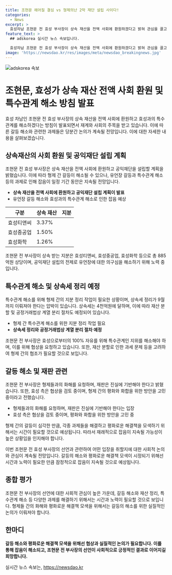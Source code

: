 ```yaml
---
title: 조현문 헤어질 결심 vs 형제의난 2막 재단 설립 사이다!
categories:
  - News
excerpt: >
  효성차남 조현문 전 효성 부사장이 상속 재산을 전액 사회에 환원하겠다고 밝혀 관심을 끌고 있다. 형제 간 갈등 등 해소가 중요시되지만 유언장 갈등과 특수관계인 정리 등 난제에 직면해 있다. 상속세 정리와 공익재단 설립이 9월까지 예상돼 형제 간 협의가 필요하며, 효성으로부터 완전히 자유로워지기 위해 특수관계인 지위를 해소해야 한다. 이에 대한 조현문 전 부사장의 입장 발표로 잡음이 계속될 전망이다. (150자)
feature_text: >
  ## adskorea 실시간 뉴스 속보입니다.

  효성차남 조현문 전 효성 부사장이 상속 재산을 전액 사회에 환원하겠다고 밝혀 관심을 끌고 있다. 형제 간 갈등 등 해소가 중요시되지만 유언장 갈등과 특수관계인 정리 등 난제에 직면해 있다. 상속세 정리와 공익재단 설립이 9월까지 예상돼 형제 간 협의가 필요하며, 효성으로부터 완전히 자유로워지기 위해 특수관계인 지위를 해소해야 한다. 이에 대한 조현문 전 부사장의 입장 발표로 잡음이 계속될 전망이다. (150자)
image: 'https://newsdao.kr/res/images/meta/newsdao_breakingnews.jpg'
---
```


<p><img src="https://newsdao.kr/res/images/meta/newsdao_breakingnews.jpg" alt="adskorea 속보" /></p>

<h1 data-ke-size="size26"><b>조현문, 효성가 상속 재산 전액 사회 환원 및 특수관계 해소 방침 발표</b></h1>

<p data-ke-size="size16">효성 차남인 조현문 전 효성 부사장의 상속 재산을 전액 사회에 환원하고 효성과의 특수관계를 해소하겠다는 방침이 발표되면서 재계와 사회의 주목을 받고 있습니다. 이에 따른 갈등 해소와 관련한 과제들은 당분간 논의가 계속될 전망입니다. 이에 대한 자세한 내용을 살펴보겠습니다.</p>

<h2 data-ke-size="size24">상속재산의 사회 환원 및 공익재단 설립 계획</h2>

<p data-ke-size="size16">조현문 전 효성 부사장은 상속 재산을 전액 사회에 환원하고 공익재단을 설립할 계획을 밝혔습니다. 이에 따라 형제 간 갈등이 해소될 수 있으나, 유언장 갈등과 특수관계 해소 등의 과제로 인해 잡음이 일정 기간 동안은 지속될 전망입니다.</p>

<ul>
<li><b>상속 재산을 전액 사회에 환원하고 공익재단 설립 계획이 발표</b></li>
<li>유언장 갈등 해소와 효성과의 특수관계 해소로 인한 잡음 예상</li>
</ul>

<table>
<thead>
<tr>
<th>구분</th>
<th>상속 재산</th>
<th>지분</th>
</tr>
</thead>
<tbody>
<tr>
<td>효성티앤씨</td>
<td>3.37%</td>
<td></td>
</tr>
<tr>
<td>효성중공업</td>
<td>1.50%</td>
<td></td>
</tr>
<tr>
<td>효성화학</td>
<td>1.26%</td>
<td></td>
</tr>
</tbody>
</table>

<p data-ke-size="size16">조현문 전 부사장이 상속 받는 지분은 효성티앤씨, 효성중공업, 효성화학 등으로 총 885억원 상당이며, 공익재단 설립의 전제로 유언장에 대한 의구심을 해소하기 위해 노력 중입니다.</p>

<h2 data-ke-size="size24">특수관계 해소 및 상속세 정리 예정</h2>

<p data-ke-size="size16">특수관계 해소를 위해 형제 간의 지분 정리 작업이 필요한 상황이며, 상속세 정리가 9월까지 이뤄져야 한다는 압박이 있습니다. 상속세는 4천억원에 달하며, 이에 따라 재산 분할 및 공정거래법상 계열 분리 절차도 예정되어 있습니다.</p>

<ul>
<li>형제 간 특수관계 해소를 위한 지분 정리 작업 필요</li>
<li><b>상속세 정리와 공정거래법상 계열 분리 절차 예정</b></li>
</ul>

<p data-ke-size="size16">조현문 전 부사장은 효성으로부터의 100% 자유를 위해 특수관계인 지위를 해소해야 하며, 이를 위해 협상을 요청하고 있습니다. 또한, 재산 분할로 인한 과세 문제 등을 고려하여 형제 간의 협조가 필요할 것으로 보입니다.</p>

<h2 data-ke-size="size24">갈등 해소 및 재판 관련</h2>

<p data-ke-size="size16">조현문 전 부사장은 형제들과의 화해를 요청하며, 재판은 진실에 기반해야 한다고 밝혔습니다. 또한, 효성 측은 협상을 검토 중이며, 형제 간의 평화와 화합을 위한 방안을 고민 중이라고 전했습니다.</p>

<ul>
<li>형제들과의 화해를 요청하며, 재판은 진실에 기반해야 한다는 입장</li>
<li>효성 측은 협상을 검토 중이며, 평화와 화합을 위한 방안을 고민 중</li>
</ul>

<p data-ke-size="size16">형제 간의 갈등이 심각한 만큼, 각종 과제들을 해결하고 평화로운 해결책을 모색하기 위해서는 시간이 필요할 것으로 예상됩니다. 따라서 재래적으로 잡음이 지속될 가능성이 높은 상황임을 인지해야 합니다.</p>

<p data-ke-size="size16">이번 조현문 전 효성 부사장의 선언과 관련하여 어떤 입장을 취할지에 대한 사회적 논의와 관심이 계속될 전망입니다. 갈등의 해소와 평화로운 해결책 모색이 시정되기 위해선 시간과 노력이 필요한 만큼 잠정적으로 잡음이 지속될 것으로 예상됩니다.</p>

<h2 data-ke-size="size24">종합 평가</h2>

<p data-ke-size="size16">조현문 전 부사장의 선언에 대한 사회적 관심이 높은 가운데, 갈등 해소와 재산 정리, 특수관계 해소 등 다양한 과제를 해결하기 위해서는 시간과 노력이 필요할 것으로 보입니다. 형제들 간의 화해와 평화로운 해결책 모색을 위해서는 갈등의 해소를 위한 실질적인 논의가 이뤄져야 합니다.</p>

<h2 data-ke-size="size24">한마디</h2>

<p data-ke-size="size16"><b>갈등 해소와 평화로운 해결책 모색을 위해선 협상과 실질적인 논의가 필요합니다. 이를 통해 잡음이 해소되고, 조현문 전 부사장의 선언이 사회적으로 긍정적인 결과로 이어지길 희망합니다.</b></p>
실시간 뉴스 속보는, <a href="https://newsdao.kr" rel="dofollow">https://newsdao.kr</a>


